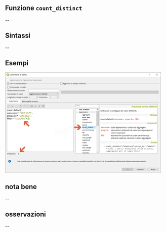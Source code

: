 ## Funzione `count_distinct`

--

## Sintassi

--

## Esempi

<img src="/img/aggregates/count_distinct/count_distinct1.png">

## nota bene

--

## osservazioni

--
